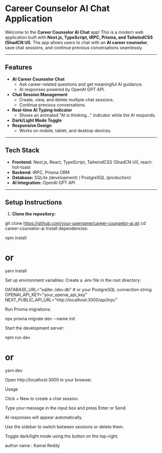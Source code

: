 # Career Counselor AI Chat Application

Welcome to the **Career Counselor AI Chat** app! This is a modern web application built with **Next.js, TypeScript, tRPC, Prisma, and TailwindCSS (ShadCN UI)**. The app allows users to chat with an **AI career counselor**, save chat sessions, and continue previous conversations seamlessly.

---

## Features

- **AI Career Counselor Chat**
  - Ask career-related questions and get meaningful AI guidance.
  - AI responses powered by OpenAI GPT API.
- **Chat Session Management**
  - Create, view, and delete multiple chat sessions.
  - Continue previous conversations.
- **Real-time AI Typing Indicator**
  - Shows an animated "AI is thinking..." indicator while the AI responds.
- **Dark/Light Mode Toggle**
- **Responsive Design**
  - Works on mobile, tablet, and desktop devices.

---

## Tech Stack

- **Frontend:** Next.js, React, TypeScript, TailwindCSS (ShadCN UI), react-hot-toast  
- **Backend:** tRPC, Prisma ORM  
- **Database:** SQLite (development) / PostgreSQL (production)  
- **AI Integration:** OpenAI GPT API  

---

## Setup Instructions

1. **Clone the repository:**

git clone https://github.com/your-username/career-counselor-ai.git
cd career-counselor-ai
Install dependencies:

npm install
# or
yarn install


Set up environment variables:
Create a .env file in the root directory:

DATABASE_URL="sqlite:./dev.db" # or your PostgreSQL connection string
OPENAI_API_KEY="your_openai_api_key"
NEXT_PUBLIC_API_URL="http://localhost:3000/api/trpc"


Run Prisma migrations:

npx prisma migrate dev --name init


Start the development server:

npm run dev
# or
yarn dev


Open http://localhost:3000
 in your browser.

Usage

Click + New to create a chat session.

Type your message in the input box and press Enter or Send.

AI responses will appear automatically.

Use the sidebar to switch between sessions or delete them.

Toggle dark/light mode using the button on the top-right.

author name :
Kamal Reddy